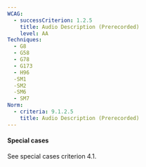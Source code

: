 ```yaml
---
WCAG:
  - successCriterion: 1.2.5
    title: Audio Description (Prerecorded)
    level: AA
Techniques:
  - G8
  - G58
  - G78
  - G173
  - H96
  -SM1
  -SM2
  -SM6
  - SM7
Norm:
  - criteria: 9.1.2.5
    title: Audio Description (Prerecorded)
---
```


#### Special cases

See special cases criterion 4.1.
